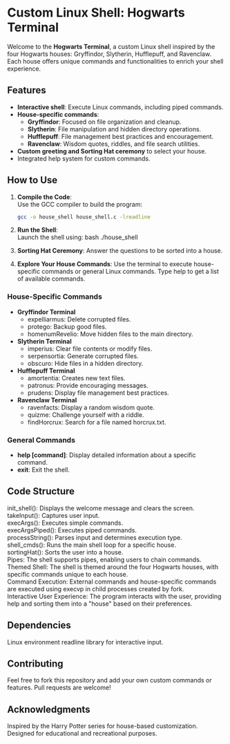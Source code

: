 # Custom Linux Shell: Hogwarts Terminal

Welcome to the **Hogwarts Terminal**, a custom Linux shell inspired by the four Hogwarts houses: Gryffindor, Slytherin, Hufflepuff, and Ravenclaw. Each house offers unique commands and functionalities to enrich your shell experience. 



## Features

- **Interactive shell**: Execute Linux commands, including piped commands.
- **House-specific commands**:
  - **Gryffindor**: Focused on file organization and cleanup.
  - **Slytherin**: File manipulation and hidden directory operations.
  - **Hufflepuff**: File management best practices and encouragement.
  - **Ravenclaw**: Wisdom quotes, riddles, and file search utilities.
- **Custom greeting and Sorting Hat ceremony** to select your house.
- Integrated help system for custom commands.



## How to Use

1. **Compile the Code**:  
   Use the GCC compiler to build the program:
   ```bash
   gcc -o house_shell house_shell.c -lreadline

2. **Run the Shell**:  
  Launch the shell using:
  bash
  ./house_shell  
  

3. **Sorting Hat Ceremony**:
Answer the questions to be sorted into a house.

4. **Explore Your House Commands**:
Use the terminal to execute house-specific commands or general Linux commands. Type help to get a list of available commands.

### House-Specific Commands  
- **Gryffindor Terminal**  
   - expelliarmus: Delete corrupted files.  
  - protego: Backup good files.  
  - homenumRevelio: Move hidden files to the main directory.  
- **Slytherin Terminal**  
  - imperius: Clear file contents or modify files.  
  - serpensortia: Generate corrupted files.  
  - obscuro: Hide files in a hidden directory.  
- **Hufflepuff Terminal**  
  - amortentia: Creates new text files.  
  - patronus: Provide encouraging messages.  
  - prudens: Display file management best practices.  
- **Ravenclaw Terminal**  
  - ravenfacts: Display a random wisdom quote.  
  - quizme: Challenge yourself with a riddle.  
  - findHorcrux: Search for a file named horcrux.txt.  

### General Commands  
- **help [command]**: Display detailed information about a specific command.  
- **exit**: Exit the shell.  

Code Structure
---------------------------------------------------------------
init_shell(): Displays the welcome message and clears the screen.  
takeInput(): Captures user input.  
execArgs(): Executes simple commands.  
execArgsPiped(): Executes piped commands.  
processString(): Parses input and determines execution type.  
shell_cmds(): Runs the main shell loop for a specific house.  
sortingHat(): Sorts the user into a house.  
Pipes: The shell supports pipes, enabling users to chain commands.  
Themed Shell: The shell is themed around the four Hogwarts houses, with specific commands unique to each house.  
Command Execution: External commands and house-specific commands are executed using execvp in child processes created by fork.  
Interactive User Experience: The program interacts with the user, providing help and sorting them into a "house" based on their preferences.

Dependencies
---------------------------------------------------------
Linux environment
readline library for interactive input.

Contributing
--------------------------------------------------------------
Feel free to fork this repository and add your own custom commands or features. Pull requests are welcome!



Acknowledgments
-----------------------------------------------------------------------
Inspired by the Harry Potter series for house-based customization.
Designed for educational and recreational purposes.